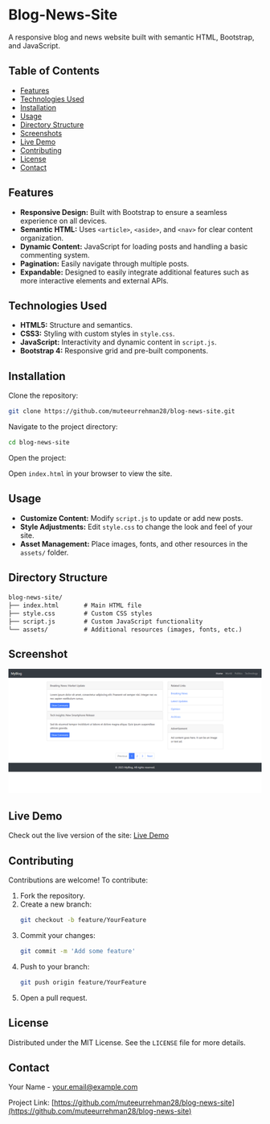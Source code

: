 # Blog-News-Site

A responsive blog and news website built with semantic HTML, Bootstrap, and JavaScript.

## Table of Contents
- [Features](#features)
- [Technologies Used](#technologies-used)
- [Installation](#installation)
- [Usage](#usage)
- [Directory Structure](#directory-structure)
- [Screenshots](#screenshots)
- [Live Demo](#live-demo)
- [Contributing](#contributing)
- [License](#license)
- [Contact](#contact)

## Features

- **Responsive Design:** Built with Bootstrap to ensure a seamless experience on all devices.
- **Semantic HTML:** Uses `<article>`, `<aside>`, and `<nav>` for clear content organization.
- **Dynamic Content:** JavaScript for loading posts and handling a basic commenting system.
- **Pagination:** Easily navigate through multiple posts.
- **Expandable:** Designed to easily integrate additional features such as more interactive elements and external APIs.

## Technologies Used

- **HTML5:** Structure and semantics.
- **CSS3:** Styling with custom styles in `style.css`.
- **JavaScript:** Interactivity and dynamic content in `script.js`.
- **Bootstrap 4:** Responsive grid and pre-built components.

## Installation

Clone the repository:

```sh
git clone https://github.com/muteeurrehman28/blog-news-site.git
```

Navigate to the project directory:

```sh
cd blog-news-site
```

Open the project:

Open `index.html` in your browser to view the site.

## Usage

- **Customize Content:** Modify `script.js` to update or add new posts.
- **Style Adjustments:** Edit `style.css` to change the look and feel of your site.
- **Asset Management:** Place images, fonts, and other resources in the `assets/` folder.

## Directory Structure

```
blog-news-site/
├── index.html       # Main HTML file
├── style.css        # Custom CSS styles
├── script.js        # Custom JavaScript functionality
└── assets/          # Additional resources (images, fonts, etc.)
```

## Screenshot

![Screenshot](assets/screenshot.png)

## Live Demo

Check out the live version of the site: [Live Demo](https://github.com/muteeurrehman28/blog-news-site/index.html)

## Contributing

Contributions are welcome! To contribute:

1. Fork the repository.
2. Create a new branch:
   ```sh
   git checkout -b feature/YourFeature
   ```
3. Commit your changes:
   ```sh
   git commit -m 'Add some feature'
   ```
4. Push to your branch:
   ```sh
   git push origin feature/YourFeature
   ```
5. Open a pull request.

## License

Distributed under the MIT License. See the `LICENSE` file for more details.

## Contact

Your Name - your.email@example.com

Project Link: [https://github.com/muteeurrehman28/blog-news-site](https://github.com/muteeurrehman28/blog-news-site)
